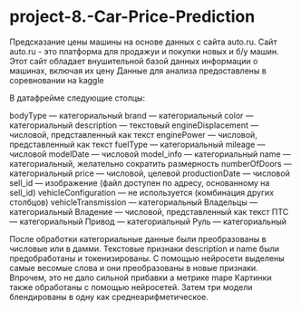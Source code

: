 # project-8.-Car-Price-Prediction
Предсказание цены машины на основе данных с сайта auto.ru.
Сайт auto.ru - это платформа для продажуи и покупки новых и б/у машин. Этот сайт обладает внушительной базой данных информации о машинах, 
включая их цену
Данные для анализа предоставлены в соревновании на kaggle

В датафрейме следующие столцы: 


bodyType — категориальный
brand —  категориальный
color —  категориальный
description —  текстовый
engineDisplacement — числовой, представленный как текст
enginePower — числовой, представленный как текст
fuelType — категориальный
mileage —  числовой
modelDate — числовой
model_info — категориальный
name — категориальный, желательно сократить размерность
numberOfDoors — категориальный
price — числовой, целевой
productionDate — числовой
sell_id — изображение (файл доступен по адресу, основанному на sell_id)
vehicleConfiguration — не используется (комбинация других столбцов)
vehicleTransmission — категориальный
Владельцы — категориальный
Владение — числовой, представленный как текст
ПТС — категориальный
Привод — категориальный
Руль — категориальный

После обработки категориальные данные были преобразованы в числовые или в дамми. 
Текстовые признаки description и name были предобработаны и токенизированы. 
С помощью нейросети выделены самые весомые слова и они преобразованы в новые признаки. Впрочем, это не дало сильной прибавки а метрике mape
Картинки также обработаны с помощью нейросетей. 
Затем три модели блендированы в одну как среднеарифметическое. 
